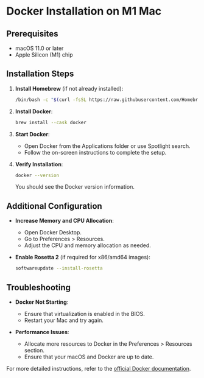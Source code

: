 # Docker Installation on M1 Mac

## Prerequisites

- macOS 11.0 or later
- Apple Silicon (M1) chip

## Installation Steps

1. **Install Homebrew** (if not already installed):
    ```sh
    /bin/bash -c "$(curl -fsSL https://raw.githubusercontent.com/Homebrew/install/HEAD/install.sh)"
    ```

2. **Install Docker**:
    ```sh
    brew install --cask docker
    ```

3. **Start Docker**:
    - Open Docker from the Applications folder or use Spotlight search.
    - Follow the on-screen instructions to complete the setup.

4. **Verify Installation**:
    ```sh
    docker --version
    ```

    You should see the Docker version information.

## Additional Configuration

- **Increase Memory and CPU Allocation**:
    - Open Docker Desktop.
    - Go to Preferences > Resources.
    - Adjust the CPU and memory allocation as needed.

- **Enable Rosetta 2** (if required for x86/amd64 images):
    ```sh
    softwareupdate --install-rosetta
    ```

## Troubleshooting

- **Docker Not Starting**:
    - Ensure that virtualization is enabled in the BIOS.
    - Restart your Mac and try again.

- **Performance Issues**:
    - Allocate more resources to Docker in the Preferences > Resources section.
    - Ensure that your macOS and Docker are up to date.

For more detailed instructions, refer to the [official Docker documentation](https://docs.docker.com/docker-for-mac/apple-silicon/).